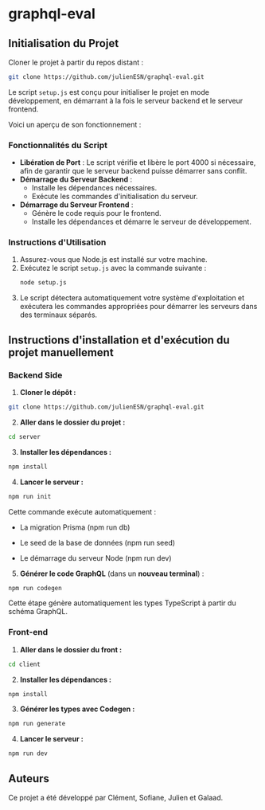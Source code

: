 # graphql-eval

## Initialisation du Projet

Cloner le projet à partir du repos distant :
```bash
git clone https://github.com/julienESN/graphql-eval.git
```

Le script `setup.js` est conçu pour initialiser le projet en mode développement, en démarrant à la fois le serveur backend et le serveur frontend. 

Voici un aperçu de son fonctionnement :

### Fonctionnalités du Script

- **Libération de Port** : Le script vérifie et libère le port 4000 si nécessaire, afin de garantir que le serveur backend puisse démarrer sans conflit.
- **Démarrage du Serveur Backend** : 
  - Installe les dépendances nécessaires.
  - Exécute les commandes d'initialisation du serveur.
- **Démarrage du Serveur Frontend** :
  - Génère le code requis pour le frontend.
  - Installe les dépendances et démarre le serveur de développement.

### Instructions d'Utilisation

1. Assurez-vous que Node.js est installé sur votre machine.
2. Exécutez le script `setup.js` avec la commande suivante :
   ```bash
   node setup.js
   ```
3. Le script détectera automatiquement votre système d'exploitation et exécutera les commandes appropriées pour démarrer les serveurs dans des terminaux séparés.


## Instructions d'installation et d'exécution du projet manuellement

### Backend Side

1.  **Cloner le dépôt :**

```bash
git clone https://github.com/julienESN/graphql-eval.git
```

2.  **Aller dans le dossier du projet :**

```bash
cd server
```

3.  **Installer les dépendances :**

```bash
npm install
```

4.  **Lancer le serveur :**

```bash
npm run init
```

Cette commande exécute automatiquement :

 
 - La migration Prisma (npm run db)
   
 - Le seed de la base de données (npm run seed)
      
 - Le démarrage du serveur Node (npm run dev)

5. **Générer le code GraphQL** (dans un **nouveau terminal**) :

```bash
npm run codegen
```

Cette étape génère automatiquement les types TypeScript à partir du schéma GraphQL.

### Front-end

1.  **Aller dans le dossier du front :**

```bash
cd client
```

2.  **Installer les dépendances :**

```bash
npm install
```

3.  **Générer les types avec Codegen :**

```bash
npm run generate
```
  
4.  **Lancer le serveur :**

```bash
npm run dev
```

## Auteurs

Ce projet a été développé par Clément, Sofiane, Julien et Galaad.